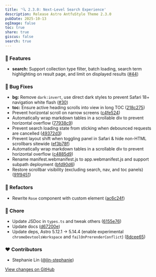 ```yaml
---
title: '🔍 2.3.0: Next-Level Search Experience'
description: Release Astro AntfuStyle Theme 2.3.0
pubDate: 2025-10-13
ogImage: false
toc: true
share: true
giscus: false
search: true
---
```


### 🚀 Features

- **search:** Support collection type filter, batch loading, search term highlighting on result page, and limit on displayed results ([#44](https://github.com/lin-stephanie/astro-antfustyle-theme/pull/44))

### 🐞 Bug Fixes

- **bg:** Remove `dark:invert`, use direct dark styles to prevent Safari 18+ navigation white flash ([#30](https://github.com/lin-stephanie/astro-antfustyle-theme/pull/30))
- **toc:** Ensure active heading scrolls into view in long TOC ([218c275](https://github.com/lin-stephanie/astro-antfustyle-theme/commit/218c275))
- Prevent horizontal scroll on narrow screens ([c4fe524](https://github.com/lin-stephanie/astro-antfustyle-theme/commit/c4fe524))
- Automatically wrap markdown tables in a scrollable div to prevent horizontal overflow ([77938c9](https://github.com/lin-stephanie/astro-antfustyle-theme/commit/77938c9))
- Prevent search loading state from sticking when debounced requests are cancelled ([49372d3](https://github.com/lin-stephanie/astro-antfustyle-theme/commit/49372d3))
- Prevent layout shift when toggling panel in Safari & hide non-HTML scrollbars sitewide ([ef3b78f](https://github.com/lin-stephanie/astro-antfustyle-theme/commit/ef3b78f))
- Automatically wrap markdown tables in a scrollable div to prevent horizontal overflow ([c4885d9](https://github.com/lin-stephanie/astro-antfustyle-theme/commit/c4885d9))
- Rename manifest.webmanifest.js to app.webmanifest.js and support subpath deployment ([bfd90d6](https://github.com/lin-stephanie/astro-antfustyle-theme/commit/bfd90d6))
- Restore scrollbar visibility (excluding search, nav, and toc panels) ([91f9451](https://github.com/lin-stephanie/astro-antfustyle-theme/commit/91f9451))

### 💅 Refactors

- Rewrite `Rose` component with custom element ([ac6c24f](https://github.com/lin-stephanie/astro-antfustyle-theme/commit/ac6c24f))

### 🏡 Chore

- Update JSDoc in `types.ts` and tweak others ([6155e76](https://github.com/lin-stephanie/astro-antfustyle-theme/commit/6155e76))
- Update docs ([d67200e](https://github.com/lin-stephanie/astro-antfustyle-theme/commit/d67200e))
- Update deps, Astro 5.12.1 → 5.14.4 (enable experimental `chromeDevtoolsWorkspace` and `failOnPrerenderConflict`) ([8dcee65](https://github.com/lin-stephanie/astro-antfustyle-theme/commit/8dcee65))

### ❤️ Contributors

- Stephanie Lin ([@lin-stephanie](https://github.com/lin-stephanie))

[View changes on GitHub](https://github.com/lin-stephanie/astro-antfustyle-theme/compare/2.2.1...2.3.0)
